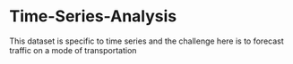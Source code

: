 # Time-Series-Analysis
This dataset is specific to time series and the challenge here is to forecast traffic on a mode of transportation
